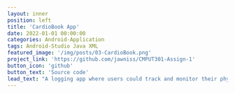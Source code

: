 ```yaml
---
layout: inner
position: left
title: 'CardioBook App'
date: 2022-01-01 00:00:00
categories: Android-Application
tags: Android-Studio Java XML
featured_image: '/img/posts/03-CardioBook.png'
project_link: 'https://github.com/jawniss/CMPUT301-Assign-1'
button_icon: 'github'
button_text: 'Source code'
lead_text: "A logging app where users could track and monitor their physical exercise over a period of time. Users could create a new record for their daily activities, logging data such as the date and duration, as well as any notes. All records could then be viewed, edited, or deleted at any time by the user. The records were stored in the phone's internal storage so that no data was lost between device and app restarts."
---
```

